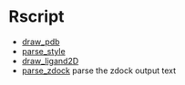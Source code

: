 ﻿# Rscript



+ [draw_pdb](Rscript/draw_pdb.1) 
+ [parse_style](Rscript/parse_style.1) 
+ [draw_ligand2D](Rscript/draw_ligand2D.1) 
+ [parse_zdock](Rscript/parse_zdock.1) parse the zdock output text
